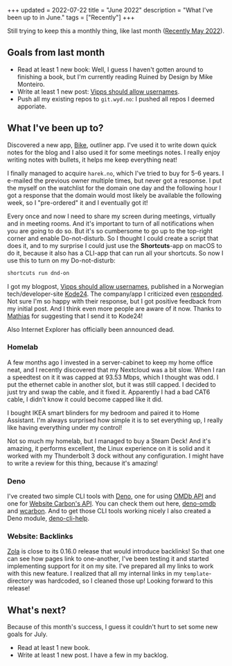 +++
updated = 2022-07-22
title = "June 2022"
description = "What I've been up to in June."
tags = ["Recently"]
+++

Still trying to keep this a monthly thing, like last month
([Recently May 2022](/blog/recently-may-2022)).

## Goals from last month

- Read at least 1 new book: Well, I guess I haven't gotten around to finishing a
  book, but I'm currently reading Ruined by Design by Mike Monteiro.
- Write at least 1 new post: [Vipps should allow usernames][vipps-post].
- Push all my existing repos to `git.wyd.no`: I pushed all repos I deemed
  apporiate.

## What I've been up to?

Discovered a new app, [Bike][bike], outliner app. I've used it to write down
quick notes for the blog and I also used it for some meetings notes. I really
enjoy writing notes with bullets, it helps me keep everything neat!

I finally managed to acquire `harek.no`, which I've tried to buy for 5-6 years.
I e-mailed the previous owner multiple times, but never got a response. I put
the myself on the watchlist for the domain one day and the following hour I got
a response that the domain would most likely be available the following week, so
I "pre-ordered" it and I eventually got it!

Every once and now I need to share my screen during meetings, virtually and in
meeting rooms. And it's important to turn of all notifications when you are
going to do so. But it's so cumbersome to go up to the top-right corner and
enable Do-not-disturb. So I thought I could create a script that does it, and to
my surprise I could just use the **Shortcuts**-app on macOS to do it, because it
also has a CLI-app that can run all your shortcuts. So now I use this to turn on
my Do-not-disturb:

```sh
shortcuts run dnd-on
```

I got my blogpost, [Vipps should allow usernames][vipps-post], published in a
Norwegian tech/developer-site [Kode24][kode24]. The company/app I criticized
even [responded][kode24-respons]. Not sure I'm so happy with their response, but
I got positive feedback from my initial post. And I think even more people are
aware of it now. Thanks to [Mathias][mathias] for suggesting that I send it to
Kode24!

Also Internet Explorer has officially been announced dead.

### Homelab

A few months ago I invested in a server-cabinet to keep my home office neat, and
I recently discovered that my Nextcloud was a bit slow. When I ran a speedtest
on it it was capped at 93.53 Mbps, which I thought was odd. I put the ethernet
cable in another slot, but it was still capped. I decided to just try and swap
the cable, and it fixed it. Apparently I had a bad CAT6 cable, I didn't know it
could become capped like it did.

I bought IKEA smart blinders for my bedroom and paired it to Home Assistant. I'm
always surprised how simple it is to set everything up, I really like having
everything under my control!

Not so much my homelab, but I managed to buy a Steam Deck! And it's amazing, it
performs excellent, the Linux experience on it is solid and it worked with my
Thunderbolt 3 dock without any configuration. I might have to write a review for
this thing, because it's amazing!

### Deno

I've created two simple CLI tools with [Deno][deno], one for using [OMDb
API][omdb_api] and one for [Website Carbon's API][wcarbon_api]. You can check
them out here, [deno-omdb][deno-omdb] and [wcarbon][wcarbon]. And to get those
CLI tools working nicely I also created a Deno module,
[deno-cli-help][deno-cli-help].

### Website: Backlinks

[Zola][zola] is close to its 0.16.0 release that would introduce backlinks! So
that one can see how pages link to one-another, I've been testing it and started
implementing support for it on my site. I've prepared all my links to work with
this new feature. I realized that all my internal links in my
`template`-directory was hardcoded, so I cleaned those up! Looking forward to
this release!

## What's next?

Because of this month's success, I guess it couldn't hurt to set some new goals
for July.

- Read at least 1 new book.
- Write at least 1 new post. I have a few in my backlog.

[bike]: https://www.hogbaysoftware.com/bike/
[vipps-post]: /blog/vipps-should-allow-usernames
[kode24]:
  https://www.kode24.no/artikkel/vipps-kan-fortsatt-avslore-hemmelige-telefonnummer-na-etterlyser-utvikler-brukernavn/76237055
[kode24-respons]:
  https://www.kode24.no/artikkel/vipps-jobber-med-losninger-for-anonyme-brukere-vi-har-ikke-knekt-koden-enna/76289259
[mathias]: https://mathiash98.github.io/
[deno]: https://deno.land
[omdb_api]: https://www.omdbapi.com/
[deno-omdb]: https://github.com/timharek/deno-omdb/
[wcarbon]: https://github.com/timharek/wcarbon/
[wcarbon_api]: https://api.websitecarbon.com/
[deno-cli-help]: https://deno.land/x/deno_cli_help
[zola]: https://getzola.org
